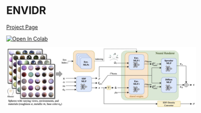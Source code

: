 # ENVIDR

[Project Page](http://nexuslrf.github.io/ENVIDR)

[![Open In Colab](https://colab.research.google.com/assets/colab-badge.svg)](https://colab.research.google.com/github/nexuslrf/ENVIDR/blob/main/demo.ipynb)

![img](figs/renderer_overview.jpg)
